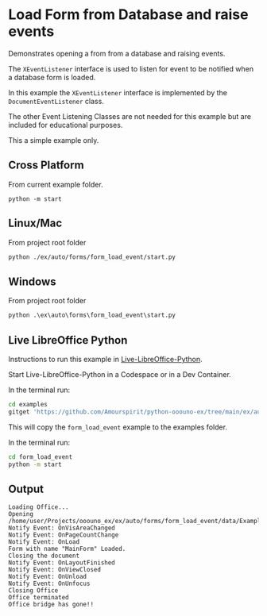 # Load Form from Database and raise events

Demonstrates opening a from from a database and raising events.

The `XEventListener` interface is used to listen for event to be notified when a database form is loaded.

In this example the `XEventListener` interface is implemented by the `DocumentEventListener` class.

The other Event Listening Classes are not needed for this example but are included for educational purposes.

This a simple example only.

## Cross Platform

From current example folder.

```shell
python -m start
```

## Linux/Mac

From project root folder

```sh
python ./ex/auto/forms/form_load_event/start.py
```

## Windows

From project root folder

```ps
python .\ex\auto\forms\form_load_event\start.py
```

## Live LibreOffice Python

Instructions to run this example in [Live-LibreOffice-Python](https://github.com/Amourspirit/live-libreoffice-python).

Start Live-LibreOffice-Python in a Codespace or in a Dev Container.

In the terminal run:

```bash
cd examples
gitget 'https://github.com/Amourspirit/python-ooouno-ex/tree/main/ex/auto/forms/form_load_event'
```

This will copy the `form_load_event` example to the examples folder.

In the terminal run:

```bash
cd form_load_event
python -m start
```

## Output

```text
Loading Office...
Opening /home/user/Projects/ooouno_ex/ex/auto/forms/form_load_event/data/Example_Sport.odb
Notify Event: OnVisAreaChanged
Notify Event: OnPageCountChange
Notify Event: OnLoad
Form with name "MainForm" Loaded.
Closing the document
Notify Event: OnLayoutFinished
Notify Event: OnViewClosed
Notify Event: OnUnload
Notify Event: OnUnfocus
Closing Office
Office terminated
Office bridge has gone!!
```